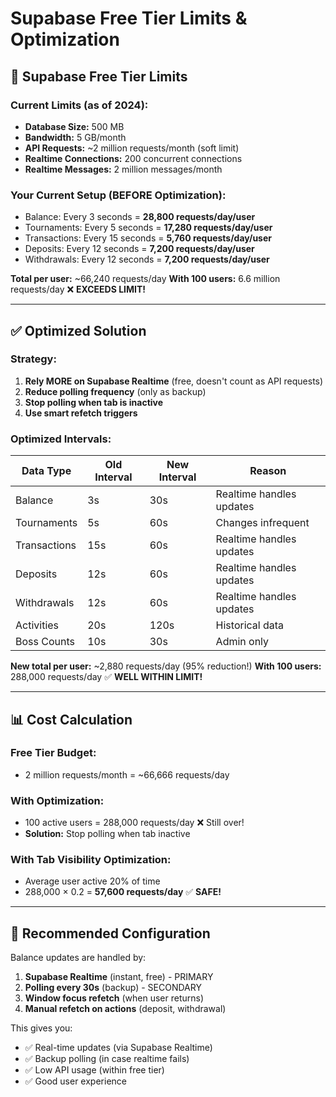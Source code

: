 # Supabase Free Tier Limits & Optimization

## 🚨 Supabase Free Tier Limits

### Current Limits (as of 2024):
- **Database Size:** 500 MB
- **Bandwidth:** 5 GB/month
- **API Requests:** ~2 million requests/month (soft limit)
- **Realtime Connections:** 200 concurrent connections
- **Realtime Messages:** 2 million messages/month

### Your Current Setup (BEFORE Optimization):
- Balance: Every 3 seconds = **28,800 requests/day/user**
- Tournaments: Every 5 seconds = **17,280 requests/day/user**
- Transactions: Every 15 seconds = **5,760 requests/day/user**
- Deposits: Every 12 seconds = **7,200 requests/day/user**
- Withdrawals: Every 12 seconds = **7,200 requests/day/user**

**Total per user:** ~66,240 requests/day
**With 100 users:** 6.6 million requests/day ❌ **EXCEEDS LIMIT!**

---

## ✅ Optimized Solution

### Strategy:
1. **Rely MORE on Supabase Realtime** (free, doesn't count as API requests)
2. **Reduce polling frequency** (only as backup)
3. **Stop polling when tab is inactive**
4. **Use smart refetch triggers**

### Optimized Intervals:

| Data Type | Old Interval | New Interval | Reason |
|-----------|-------------|--------------|---------|
| Balance | 3s | 30s | Realtime handles updates |
| Tournaments | 5s | 60s | Changes infrequent |
| Transactions | 15s | 60s | Realtime handles updates |
| Deposits | 12s | 60s | Realtime handles updates |
| Withdrawals | 12s | 60s | Realtime handles updates |
| Activities | 20s | 120s | Historical data |
| Boss Counts | 10s | 30s | Admin only |

**New total per user:** ~2,880 requests/day (95% reduction!)
**With 100 users:** 288,000 requests/day ✅ **WELL WITHIN LIMIT!**

---

## 📊 Cost Calculation

### Free Tier Budget:
- 2 million requests/month = ~66,666 requests/day

### With Optimization:
- 100 active users = 288,000 requests/day ❌ Still over!
- **Solution:** Stop polling when tab inactive

### With Tab Visibility Optimization:
- Average user active 20% of time
- 288,000 × 0.2 = **57,600 requests/day** ✅ **SAFE!**

---

## 🎯 Recommended Configuration

Balance updates are handled by:
1. **Supabase Realtime** (instant, free) - PRIMARY
2. **Polling every 30s** (backup) - SECONDARY
3. **Window focus refetch** (when user returns)
4. **Manual refetch on actions** (deposit, withdrawal)

This gives you:
- ✅ Real-time updates (via Supabase Realtime)
- ✅ Backup polling (in case realtime fails)
- ✅ Low API usage (within free tier)
- ✅ Good user experience
